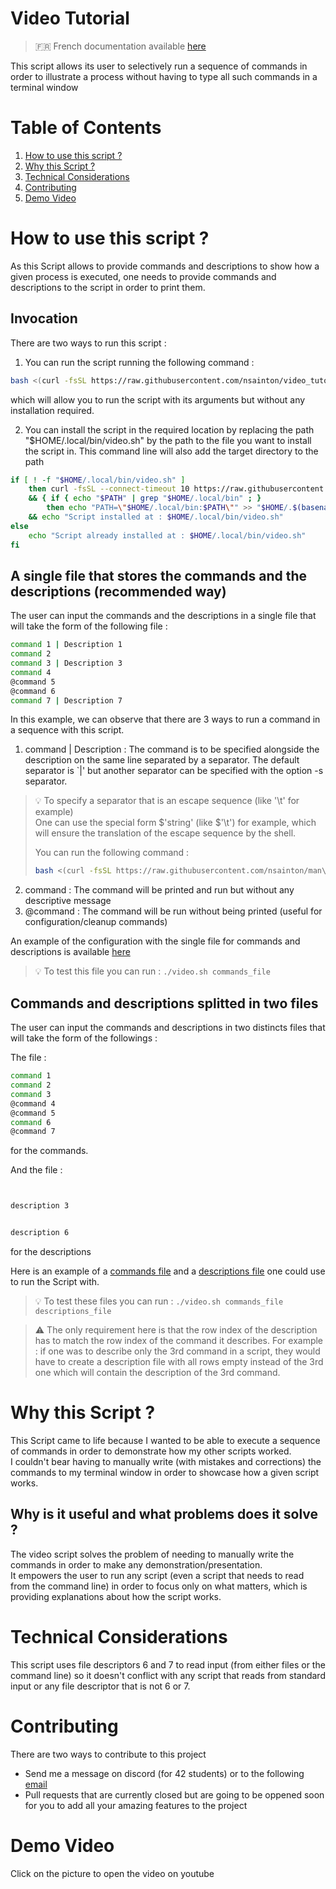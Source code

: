 # Video Tutorial

> :fr: French documentation available [here](/docs/README.fr.md)

This script allows its user to selectively run a sequence of commands
in order to illustrate a process without having to type all such commands
in a terminal window

# Table of Contents

1.	[How to use this script ?](#how-to-use-this-script-)
2.	[Why this Script ?](#why-this-Script-)
3.	[Technical Considerations](#Technical-Considerations)
4.	[Contributing](#Contributing)
5.	[Demo Video](#Demo-Video)

# How to use this script ?

As this Script allows to provide commands and descriptions to show how a given 
process is executed, one needs to provide commands and descriptions to the script
in order to print them.

## Invocation

There are two ways to run this script : 
1.	You can run the script running the following command :
```bash
bash <(curl -fsSL https://raw.githubusercontent.com/nsainton/video_tutorial/master/video.sh)
```
which will allow you to run the script with its arguments but without any installation required.

2.	You can install the script in the required location by replacing the path "$HOME/.local/bin/video.sh" by the path 
to the file you want to install the script in. This command line will also add the target directory to the path

```bash
if [ ! -f "$HOME/.local/bin/video.sh" ]
	then curl -fsSL --connect-timeout 10 https://raw.githubusercontent.com/nsainton/video_tutorial/master/video.sh -o "$HOME/.local/bin/video.sh" \
	&& { if { echo "$PATH" | grep "$HOME/.local/bin" ; }
		then echo "PATH=\"$HOME/.local/bin:$PATH\"" >> "$HOME/.$(basename $SHELL)rc"; echo "Path : \`$HOME/.local/bin added to path'" ; . "$HOME/.$(basename $SHELL)rc" ; fi ; } \
	&& echo "Script installed at : $HOME/.local/bin/video.sh"
else
	echo "Script already installed at : $HOME/.local/bin/video.sh"
fi
```

## A single file that stores the commands and the descriptions (recommended way)

The user can input the commands and the descriptions in a single file that will 
take the form of the following file :
```bash
command 1 | Description 1
command 2
command 3 | Description 3
command 4
@command 5
@command 6
command 7 | Description 7
```

In this example, we can observe that there are 3 ways to run a command in a sequence with 
this script.
1.	command | Description : The command is to be specified alongside the description on the 
same line separated by a separator. The default separator is \`|' but another separator can 
be specified with the option -s separator.

<blockquote>

:bulb: To specify a separator that is an escape sequence (like '\t' for example)<br/>
One can use the special form $'string' (like $'\t') for example, which will ensure the 
translation of the escape sequence by the shell.

You can run the following command : 
```bash
bash <(curl -fsSL https://raw.githubusercontent.com/nsainton/man\_reader/master/man\_reader.sh) bash QUOTING
```

</blockquote>

2.	command : The command will be printed and run but without any descriptive message
3.	@command : The command will be run without being printed (useful for configuration/cleanup commands)

An example of the configuration with the single file for commands and descriptions is available 
[here](/tests_commands/commands_and_descriptions.txt)

> :bulb: To test this file you can run : `./video.sh commands_file`

## Commands and descriptions splitted in two files

The user can input the commands and descriptions in two distincts files that will take the 
form of the followings : 

The file : 
```bash
command 1
command 2
command 3
@command 4
@command 5
command 6
@command 7
```
for the commands.

And the file : 
```bash


description 3


description 6
```
for the descriptions

Here is an example of a [commands file](/tests_commands/commands.txt) and a [descriptions file](/tests_commands/descriptions.txt) one could 
use to run the Script with.<br/>

> :bulb: To test these files you can run : `./video.sh commands_file descriptions_file`


> :warning: The only requirement here is that the row index of the description has to match the row index of the command it describes.
> For example : if one was to describe only the 3rd command in a script, they would have to create a description file with 
> all rows empty instead of the 3rd one which will contain the description of the 3rd command.

# Why this Script ?

This Script came to life because I wanted to be able to execute a sequence of commands in order to demonstrate how my other scripts worked.<br/>
I couldn't bear having to manually write (with mistakes and corrections) the commands to my terminal window in order to showcase how a given 
script works.

## Why is it useful and what problems does it solve ?

The video script solves the problem of needing to manually write the commands in order to make any demonstration/presentation. <br/>
It empowers the user to run any script (even a script that needs to read from the command line) in order to focus only on what matters, which is 
providing explanations about how the script works.

# Technical Considerations

This script uses file descriptors 6 and 7 to read input (from either files or the command line) so it doesn't conflict with any script that reads 
from standard input or any file descriptor that is not 6 or 7.

# Contributing
There are two ways to contribute to this project
- Send me a message on discord (for 42 students) or to the following [email](mailto:nsainton@student.42.fr?subject=[video_tutorial])
- Pull requests that are currently closed but are going to be oppened soon for you to add all your amazing features to the project

# Demo Video

Click on the picture to open the video on youtube

